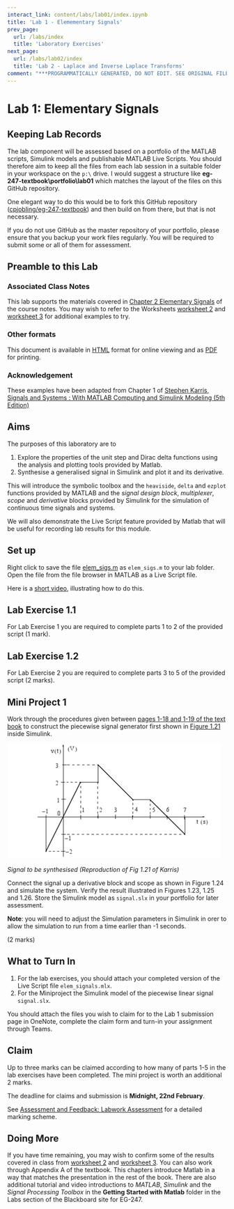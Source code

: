 ```yaml
---
interact_link: content/labs/lab01/index.ipynb
title: 'Lab 1 - Elemementary Signals'
prev_page:
  url: /labs/index
  title: 'Laboratory Exercises'
next_page:
  url: /labs/lab02/index
  title: 'Lab 2 - Laplace and Inverse Laplace Transforms'
comment: "***PROGRAMMATICALLY GENERATED, DO NOT EDIT. SEE ORIGINAL FILES IN /content***"
---
```


# Lab 1: Elementary Signals

## Keeping Lab Records

The lab component will be assessed based on a portfolio of the MATLAB scripts, Simulink models and publishable MATLAB Live Scripts. You should therefore aim to keep all the files from each lab session in a suitable folder in your workspace on the `p:\` drive. I would suggest a structure like **eg-247-textbook\portfolio\lab01** which matches the layout of the files on this GitHub repository.

One elegant way to do this would be to fork this GitHub repository ([cpjobling/eg-247-textbook](https://github.com/cpjobling/eg-247-textbook)) and then build on from there, but that is not necessary.

If you do not use GitHub as the master repository of your portfolio, please ensure that you backup your work files regularly. You will be required to submit some or all of them for assessment.

## Preamble to this Lab

### Associated Class Notes

This lab supports the materials covered in [Chapter 2 Elementary Signals](https://cpjobling.github.io/eg-247-textbook/elementary_signals/index) of the course notes. You may wish to refer to the Worksheets [worksheet 2](https://cpjobling.github.io/eg-247-textbook/worksheets/worksheet2) and [worksheet 3](https://cpjobling.github.io/eg-247-textbook/worksheets/worksheet3) for additional examples to try. 

### Other formats

This document is available in [HTML](https://cpjobling.github.io/eg-247-textbook/labs/lab01/index) format for online viewing and as [PDF](https://cpjobling.github.io/eg-247-textbook/labs/lab01/lab01.pdf) for printing.

### Acknowledgement

These examples have been adapted from Chapter 1 of
[Stephen Karris, Signals and Systems : With MATLAB
Computing and Simulink Modeling (5th Edition)](http://site.ebrary.com/lib/swansea/docDetail.action?docID=10547416)

## Aims

The purposes of this laboratory are to

1. Explore the properties of the unit step and Dirac delta functions using the analysis and plotting tools  provided by Matlab.
1. Synthesise a generalised signal in Simulink and plot it and its derivative.

This will introduce the symbolic toolbox and the `heaviside`, `delta` and `ezplot` functions provided by MATLAB  and the *signal design block*, *multiplexer*, *scope* and *derivative* blocks provided by Simulink for the simulation of continuous time signals and systems.

We will also demonstrate the Live Script feature provided by Matlab that will be useful for recording lab results for this module.

## Set up

Right click to save the file [elem_sigs.m](elem_sigs.m) as `elem_sigs.m` to your lab folder. Open the file from the file browser in MATLAB as a Live Script file.

Here is a [short video](https://youtu.be/xwrZAE0D6cY), illustrating how to do this.

## Lab Exercise 1.1

For Lab Exercise 1 you are required to complete parts 1 to 2 of the provided script (1 mark).

## Lab Exercise 1.2

For Lab Exercise 2 you are required to complete parts 3 to 5 of the provided script (2 marks).

## Mini Project 1

Work through the procedures given between [pages 1-18 and 1-19 of the text book](https://ebookcentral.proquest.com/lib/swansea-ebooks/reader.action?ppg=34&docID=3384197&tm=1518436444996) to construct the piecewise signal generator first shown in [Figure 1.21](https://ebookcentral.proquest.com/lib/swansea-ebooks/reader.action?ppg=31&docID=3384197&tm=1518436492450) inside Simulink. 

![Signal Synthesis Example](fig21.PNG)

*Signal to be synthesised (Reproduction of Fig 1.21 of Karris)*

Connect the signal up a derivative block and scope as shown in Figure 1.24 and simulate the system. Verify the result illustrated in Figures 1.23, 1.25 and 1.26. Store the Simulink model as ``signal.slx`` in your portfolio for later assessment. 

**Note**: you will need to adjust the Simulation parameters in Simulink in orer to allow the simulation to run from a time earlier than -1 seconds.

(2 marks)

## What to Turn In

1. For the lab exercises, you should attach your completed version of the Live Script file `elem_signals.mlx`.
1. For the Miniproject the Simulink model of the piecewise linear signal `signal.slx`.

You should attach the files you wish to claim for to the Lab 1 submission page in OneNote, complete the claim form and turn-in your assignment through Teams.

## Claim

Up to three marks can be claimed according to how many of parts 1-5 in the lab exercises have been completed.
The mini project is worth an additional 2 marks.

The deadline for claims and submission is **Midnight, 22nd February**.

See [Assessment and Feedback: Labwork Assessment](https://docs.google.com/spreadsheets/d/1U-O2hu_Th369EHp6mdc1_j_7ARew2WosE93cjsW012c/edit?usp=sharing) for a detailed marking scheme.


## Doing More

If you have time remaining, you may wish to confirm some of the results covered in class from [worksheet 2](https://cpjobling.github.io/eg-247-textbook/worksheets/worksheet2) and [worksheet 3](https://cpjobling.github.io/eg-247-textbook/worksheets/worksheet3). You can also work through Appendix A of the textbook. This chapters introduce Matlab in a way that matches the presentation in the rest of the book. There are also additional tutorial and video introductions to *MATLAB*, *Simulink* and the *Signal Processing Toolbox* in the **Getting Started with Matlab** folder in the Labs section of the Blackboard site for EG-247.

